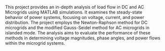 This project provides an in-depth analysis of load flow in DC and AC Microgrids using MATLAB simulations. 
It examines the steady-state behavior of power systems, focusing on voltage, current, and power distribution.
The project employs the Newton-Raphson method for DC microgrids and the modified Gauss-Seidel method for AC microgrids in islanded mode. 
The analysis aims to evaluate the performance of these methods in determining voltage magnitudes, phase angles, and power flows within the microgrid systems.
